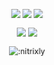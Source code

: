 <p align="center">
  <a href="https://github.com/addi00000"><img src="https://img.shields.io/github/followers/nitrixly?style=for-the-badge"></img></a>
  <a href="https://github.com/addi00000"><img src="https://img.shields.io/github/stars/nitrixly?style=for-the-badge"></img></a>
  <a href="https://scare.life"><img src="https://img.shields.io/website?down_message=nitrix.online%20is%20down%21&style=for-the-badge&up_message=nitrix.online%20is%20up%21&url=https://nitrix.online/"></img></a>
</p>

<p align="center">
  <a href="https://github.com/nitrixly"><img src="https://img.shields.io/badge/python-3670A0?style=for-the-badge&logo=python&logoColor=ffdd54"></a>
  <a href="https://github.com/nitrixly"><img src="https://img.shields.io/badge/typescript-%23007ACC.svg?style=for-the-badge&logo=typescript&logoColor=white"></a>
</p>

<p align="center"><img src="https://count.getloli.com/get/@:nitrixly" alt=":nitrixly" /></p>
